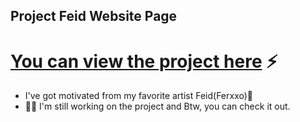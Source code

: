 ## Project Feid Website Page

# [You can view the project here](https://project-feid-website-page.vercel.app/) ⚡️ 
- I've got motivated from my favorite artist Feid(Ferxxo)💚
- 🤙🏼 I'm still working on the project and Btw, you can check it out. 
